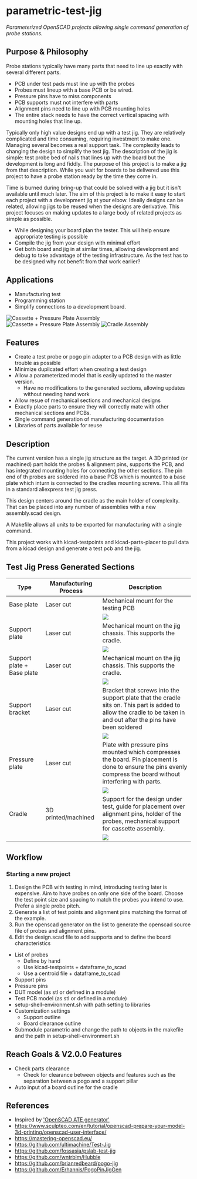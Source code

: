 # parametric-test-jig

*Parameterized OpenSCAD projects allowing single command generation of probe stations.*


## Purpose & Philosophy
Probe stations typically have many parts that need to line up exactly with several different parts.
+ PCB under test pads must line up with the probes
+ Probes must lineup with a base PCB or be wired.
+ Pressure pins have to miss components
+ PCB supports must not interfere with parts
+ Alignment pins need to line up with PCB mounting holes
+ The entire stack needs to have the correct vertical spacing with mounting holes that line up.


Typically only high value designs end up with a test jig. They are relatively complicated
and time consuming, requiring investment to make one. Managing several becomes a real support task.
The complexity leads to changing the design to simplify the test jig. The description of the jig is
simple: test probe bed of nails that lines up with the board but the development is long and fiddly.
The purpose of this project is to make a jig from that description. While you wait for boards to be delivered
use this project to have a probe station ready by the time they come in.

Time is burned during bring-up
that could be solved with a jig but it isn't available until much later.
The aim of this project is to make it easy to start each project with a development
jig at your elbow. Ideally designs can be related, allowing jigs to be reused when the designs are derivative.
This project focuses on making updates to a large body of related projects as simple as possible.

+ While designing your board plan the tester. This will help ensure appropriate testing is possible
+ Compile the jig from your design with minimal effort
+ Get both board and jig in at similar times, allowing development and debug to take advantage of the testing infrastructure. As the test has to be designed why not benefit from that work earlier?


## Applications
+ Manufacturing test
+ Programming station
+ Simplify connections to a development board.




![Cassette + Pressure Plate Assembly](images/assembly.png)
![Cassette + Pressure Plate Assembly](images/assembly2.png)
![Cradle Assembly](images/cradle_assembly.png)



## Features
+ Create a test probe or pogo pin adapter to a PCB design with as little trouble as possible
+ Minimize duplicated effort when creating a test design
+ Allow a parameterized model that is easily updated to the master version.
    + Have no modifications to the generated sections, allowing updates without needing hand work
+ Allow resue of mechanical sections and mechanical designs
+ Exactly place parts to ensure they will correctly mate with other mechanical sections and PCBs.
+ Single command generation of manufacturing documentation
+ Libraries of parts available for reuse


## Description
The current version has a single jig structure as the target. A 3D printed (or machined) part holds the probes & alignment pins, supports the PCB, and has integrated mounting holes for connecting the other sections. The pin end of th probes are soldered into a base PCB which is mounted to a base plate which inturn is connected to the cradles mounting screws. This all fits in a standard aliexpress test jig press.

This design centers around the cradle as the main holder of complexity. That can be placed into any number of assemblies with a new assembly.scad design.

A Makefile allows all units to be exported for manufacturing with a single command.

This project works with kicad-testpoints and kicad-parts-placer to pull data from a kicad design and generate a test pcb and the jig.


## Test Jig Press Generated Sections
| Type | Manufacturing Process | Description |
|------|-----------------------|-------------|
| Base plate | Laser cut | Mechanical mount for the testing PCB |
||| ![](images/base-plate-outline.png)|
| Support plate | Laser cut | Mechanical mount on the jig chassis. This supports the cradle.
||| ![](images/support-plate-jig-a-outline.png)|
| Support plate + Base plate | Laser cut | Mechanical mount on the jig chassis. This supports the cradle.
||| ![](images/base-plate-support-combined-outline.png)|
| Support bracket | Laser cut | Bracket that screws into the support plate that the cradle sits on. This part is added to allow the cradle to be taken in and out after the pins have been soldered |
||| ![](images/cradle-support-bracket-outline.png)|
| Pressure plate | Laser cut |Plate with pressure pins mounted which compresses the board. Pin placement is done to ensure the pins evenly compress the board without interfering with parts.
||| ![](images/pressure-plate-outline.png)|
| Cradle | 3D printed/machined | Support for the design under test, guide for placement over alignment pins, holder of the probes, mechanical support for cassette assembly. |
||| ![](images/cradle.png)|


## Workflow
### Starting a new project
1. Design the PCB with testing in mind, introducing testing later is expensive. Aim to have probes on only one side of the board. Choose the test point size and spacing to match the probes you intend to use. Prefer a single probe pitch.
2. Generate a list of test points and alignment pins matching the format of the example. 
3. Run the openscad generator on the list to generate the openscad source file of probes and alignment pins.
4. Edit the design.scad file to add supports and to define the board characteristics

+ List of probes
    + Define by hand
    + Use kicad-testpoints + dataframe_to_scad
    + Use a centroid file + dataframe_to_scad
+ Support pins
+ Pressure pins
+ DUT model (as stl or defined in a module)
+ Test PCB model (as stl or defined in a module)
+ setup-shell-environment.sh with path setting to libraries 
+ Customization settings
    + Support outline
    + Board clearance outline
+ Submodule parametric and change the path to objects in the makefile and the path in setup-shell-environment.sh


## Reach Goals & V2.0.0 Features
+ Check parts clearance
    + Check for clearance between objects and features such as the separation between a pogo and a support pillar
+ Auto input of a board outline for the cradle

## References
+ Inspired by ['OpenSCAD ATE generator'](https://github.com/5inf/TestPointReport2STL)
+ <https://www.sculpteo.com/en/tutorial/openscad-prepare-your-model-3d-printing/openscad-user-interface/>
+ <https://mastering-openscad.eu/>
+ <https://github.com/ultimachine/Test-Jig>
+ <https://github.com/fossasia/pslab-test-jig>
+ <https://github.com/wntrblm/Hubble>
+ <https://github.com/brianredbeard/pogo-jig>
+ <https://github.com/Erhannis/PogoPinJigGen>

